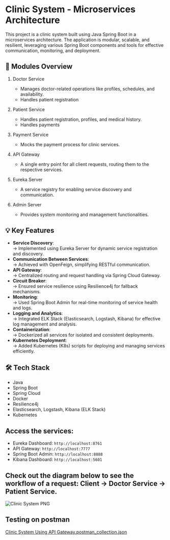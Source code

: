 # Clinic System - Microservices Architecture
This project is a clinic system built using Java Spring Boot in a microservices architecture. The application is modular, scalable, and resilient, leveraging various Spring Boot components and tools for effective communication, monitoring, and deployment.

## 🏥 Modules Overview
1. Doctor Service
    - Manages doctor-related operations like profiles, schedules, and availability.
    - Handles patient registration

2. Patient Service
   - Handles patient registration, profiles, and medical history.
   - Handles payments

3. Payment Service
   - Mocks the payment process for clinic services.

4. API Gateway
   - A single entry point for all client requests, routing them to the respective services.

5. Eureka Server
   - A service registry for enabling service discovery and communication.

6. Admin Server
   - Provides system monitoring and management functionalities.

## 💡 Key Features
* **Service Discovery**: <br/> -> Implemented using Eureka Server for dynamic service registration and discovery.
* **Communication Between Services**: <br/> -> Achieved with OpenFeign, simplifying RESTful communication.
* **API Gateway**: <br/> -> Centralized routing and request handling via Spring Cloud Gateway.
* **Circuit Breaker**: <br/> -> Ensured service resilience using Resilience4j for fallback mechanisms.
* **Monitoring**: <br/> -> Used Spring Boot Admin for real-time monitoring of service health and logs.
* **Logging and Analytics**: <br/> -> Integrated ELK Stack (Elasticsearch, Logstash, Kibana) for effective log management and analysis.
* **Containerization**: <br/> -> Dockerized all services for isolated and consistent deployments.
* **Kubernetes Deployment**: <br/> -> Added Kubernetes (K8s) scripts for deploying and managing services efficiently.

## 🛠️ Tech Stack
* Java
* Spring Boot
* Spring Cloud
* Docker
* Resilience4j
* Elasticsearch, Logstash, Kibana (ELK Stack)
* Kubernetes 

## Access the services:
* Eureka Dashboard: ``` http://localhost:8761 ```
* API Gateway: ``` http://localhost:7777 ```
* Spring Boot Admin: ``` http://localhost:8888 ```
* Kibana Dashboard: ``` http://localhost:5601 ```

## Check out the diagram below to see the workflow of a request: Client → Doctor Service → Patient Service.
![Clinic System PNG](https://github.com/user-attachments/assets/3b7af705-9061-4600-8eb5-25a780fc66d0)


## Testing on postman
[Clinic System Using API Gateway.postman_collection.json](https://github.com/user-attachments/files/18049740/Clinic.System.Using.API.Gateway.postman_collection.json)
